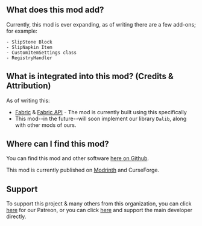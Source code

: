 ## What does this mod add?
Currently, this mod is ever expanding, as of writing there are a few add-ons; for example:
```
- SlipStone Block
- SlipNapkin Item
- CustomItemSettings class
- RegistryHandler
```

## What is integrated into this mod? (Credits & Attribution)
As of writing this:
  * [Fabric](https://github.com/FabricMC) & [Fabric API](https://modrinth.com/mod/fabric-api) - The mod is currently built using this specifically
  * This mod--in the future--will soon implement our library ``Dalib``, along with other mods of ours.

## Where can I find this mod?
You can find this mod and other software [here on Github](https://github.com/TheUnknownGroup/).

This mod is currently published on [Modrinth](https://modrinth.com/mod/dont-touch-me!) and CurseForge.

## Support
To support this project & many others from this organization, you can click [here](https://patreon.com/theunknowngroup) for our Patreon, or you can click [here](https://github.com/sponsors/devonk15) and support the main developer directly.
